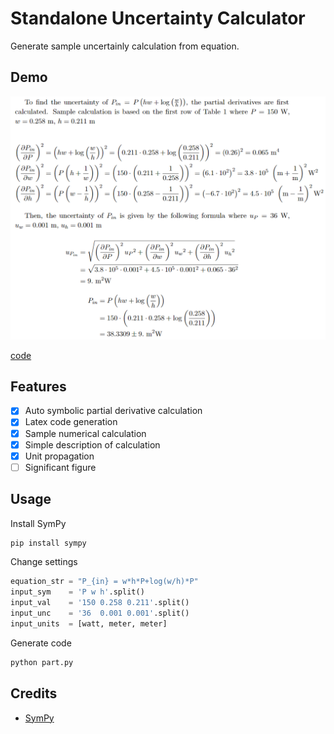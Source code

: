 # Standalone Uncertainty Calculator

Generate sample uncertainly calculation from equation.

## Demo

![](demo/demo.png)

[code](demo/demo.tex)

## Features

- [x] Auto symbolic partial derivative calculation
- [x] Latex code generation
- [x] Sample numerical calculation
- [x] Simple description of calculation
- [x] Unit propagation
- [ ] Significant figure

## Usage

Install SymPy
```bash
pip install sympy
```

Change settings
```python
equation_str = "P_{in} = w*h*P+log(w/h)*P"
input_sym    = 'P w h'.split()
input_val    = '150 0.258 0.211'.split()
input_unc    = '36  0.001 0.001'.split()
input_units  = [watt, meter, meter]
```

Generate code
```bash
python part.py
```

## Credits

- [SymPy](https://github.com/sympy/sympy)

